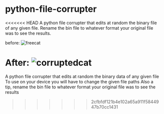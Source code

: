 # python-file-corrupter
<<<<<<< HEAD
A python file corrupter that edits at random the binary file of any given file.
Rename the bin file to whatever format your original file was to see the results.

before:
![freecat](https://github.com/user-attachments/assets/0e103aed-8e98-4a09-80bb-a627e7257345)

After:
![corruptedcat](https://github.com/user-attachments/assets/d77ec251-e66b-4815-8ce2-d16829903dc7)
=======
A python file corrupter that edits at random the binary data of any given file
To use on your device you will have to change the given file paths
Also a tip, rename the bin file to whatever format your original file was to see the results
>>>>>>> 2cfbfdf121b4e102a65a911f5844947b70cc1431
